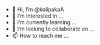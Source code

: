 - 👋 Hi, I’m @kolipakaA
- 👀 I’m interested in ...
- 🌱 I’m currently learning ...
- 💞️ I’m looking to collaborate on ...
- 📫 How to reach me ...

<!---
kolipakaA/kolipakaA is a ✨ special ✨ repository because its `README.md` (this file) appears on your GitHub profile.
You can click the Preview link to take a look at your changes.
--->
